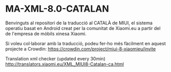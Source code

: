 # MA-XML-8.0-CATALAN

Benvinguts al repositori de la traducció al CATALÀ de MIUI, el sistema operatiu basat en Android creat per la comunitat de Xiaomi.eu a partir del de l'empresa de mòbils xinesa Xiaomi.

Si voleu col·laborar amb la traducció, podeu fer-ho més fàcilment en aquest projecte a Crowdin: https://crowdin.com/project/miui-8-xiaomieu/invite

Translation xml checker (updated every 30min)
http://translators.xiaomi.eu/XML_MIUI8-Catalan-ca.html
